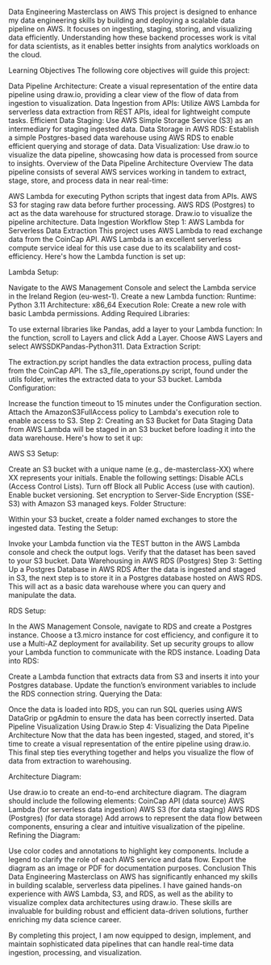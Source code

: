 Data Engineering Masterclass on AWS
This project is designed to enhance my data engineering skills by building and deploying a scalable data pipeline on AWS. It focuses on ingesting, staging, storing, and visualizing data efficiently. Understanding how these backend processes work is vital for data scientists, as it enables better insights from analytics workloads on the cloud.

Learning Objectives
The following core objectives will guide this project:

Data Pipeline Architecture: Create a visual representation of the entire data pipeline using draw.io, providing a clear view of the flow of data from ingestion to visualization.
Data Ingestion from APIs: Utilize AWS Lambda for serverless data extraction from REST APIs, ideal for lightweight compute tasks.
Efficient Data Staging: Use AWS Simple Storage Service (S3) as an intermediary for staging ingested data.
Data Storage in AWS RDS: Establish a simple Postgres-based data warehouse using AWS RDS to enable efficient querying and storage of data.
Data Visualization: Use draw.io to visualize the data pipeline, showcasing how data is processed from source to insights.
Overview of the Data Pipeline
Architecture Overview
The data pipeline consists of several AWS services working in tandem to extract, stage, store, and process data in near real-time:

AWS Lambda for executing Python scripts that ingest data from APIs.
AWS S3 for staging raw data before further processing.
AWS RDS (Postgres) to act as the data warehouse for structured storage.
Draw.io to visualize the pipeline architecture.
Data Ingestion Workflow
Step 1: AWS Lambda for Serverless Data Extraction
This project uses AWS Lambda to read exchange data from the CoinCap API. AWS Lambda is an excellent serverless compute service ideal for this use case due to its scalability and cost-efficiency. Here's how the Lambda function is set up:

Lambda Setup:

Navigate to the AWS Management Console and select the Lambda service in the Ireland Region (eu-west-1).
Create a new Lambda function:
Runtime: Python 3.11
Architecture: x86_64
Execution Role: Create a new role with basic Lambda permissions.
Adding Required Libraries:

To use external libraries like Pandas, add a layer to your Lambda function:
In the function, scroll to Layers and click Add a Layer.
Choose AWS Layers and select AWSSDKPandas-Python311.
Data Extraction Script:

The extraction.py script handles the data extraction process, pulling data from the CoinCap API.
The s3_file_operations.py script, found under the utils folder, writes the extracted data to your S3 bucket.
Lambda Configuration:

Increase the function timeout to 15 minutes under the Configuration section.
Attach the AmazonS3FullAccess policy to Lambda's execution role to enable access to S3.
Step 2: Creating an S3 Bucket for Data Staging
Data from AWS Lambda will be staged in an S3 bucket before loading it into the data warehouse. Here's how to set it up:

AWS S3 Setup:

Create an S3 bucket with a unique name (e.g., de-masterclass-XX) where XX represents your initials.
Enable the following settings:
Disable ACLs (Access Control Lists).
Turn off Block all Public Access (use with caution).
Enable bucket versioning.
Set encryption to Server-Side Encryption (SSE-S3) with Amazon S3 managed keys.
Folder Structure:

Within your S3 bucket, create a folder named exchanges to store the ingested data.
Testing the Setup:

Invoke your Lambda function via the TEST button in the AWS Lambda console and check the output logs.
Verify that the dataset has been saved to your S3 bucket.
Data Warehousing in AWS RDS (Postgres)
Step 3: Setting Up a Postgres Database in AWS RDS
After the data is ingested and staged in S3, the next step is to store it in a Postgres database hosted on AWS RDS. This will act as a basic data warehouse where you can query and manipulate the data.

RDS Setup:

In the AWS Management Console, navigate to RDS and create a Postgres instance.
Choose a t3.micro instance for cost efficiency, and configure it to use a Multi-AZ deployment for availability.
Set up security groups to allow your Lambda function to communicate with the RDS instance.
Loading Data into RDS:

Create a Lambda function that extracts data from S3 and inserts it into your Postgres database.
Update the function’s environment variables to include the RDS connection string.
Querying the Data:

Once the data is loaded into RDS, you can run SQL queries using AWS DataGrip or pgAdmin to ensure the data has been correctly inserted.
Data Pipeline Visualization Using Draw.io
Step 4: Visualizing the Data Pipeline Architecture
Now that the data has been ingested, staged, and stored, it's time to create a visual representation of the entire pipeline using draw.io. This final step ties everything together and helps you visualize the flow of data from extraction to warehousing.

Architecture Diagram:

Use draw.io to create an end-to-end architecture diagram.
The diagram should include the following elements:
CoinCap API (data source)
AWS Lambda (for serverless data ingestion)
AWS S3 (for data staging)
AWS RDS (Postgres) (for data storage)
Add arrows to represent the data flow between components, ensuring a clear and intuitive visualization of the pipeline.
Refining the Diagram:

Use color codes and annotations to highlight key components.
Include a legend to clarify the role of each AWS service and data flow.
Export the diagram as an image or PDF for documentation purposes.
Conclusion
This Data Engineering Masterclass on AWS has significantly enhanced my skills in building scalable, serverless data pipelines. I have gained hands-on experience with AWS Lambda, S3, and RDS, as well as the ability to visualize complex data architectures using draw.io. These skills are invaluable for building robust and efficient data-driven solutions, further enriching my data science career.

By completing this project, I am now equipped to design, implement, and maintain sophisticated data pipelines that can handle real-time data ingestion, processing, and visualization.
